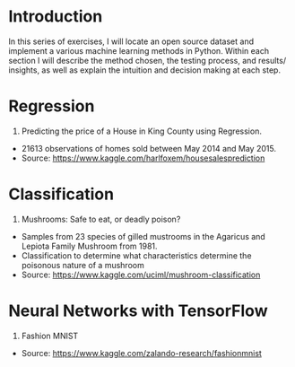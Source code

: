 # Introduction

In this series of exercises, I will locate an open source dataset and implement a various machine learning methods in Python. Within each section I will describe the method chosen, the testing process, and results/ insights, as well as explain the intuition and decision making at each step.

# Regression

1. Predicting the price of a House in King County using Regression.

* 21613 observations of homes sold between May 2014 and May 2015.
* Source: https://www.kaggle.com/harlfoxem/housesalesprediction

# Classification

1. Mushrooms: Safe to eat, or deadly poison?

* Samples from 23 species of gilled mustrooms in the Agaricus and Lepiota Family Mushroom from 1981.
* Classification to determine what characteristics determine the poisonous nature of a mushroom
* Source: https://www.kaggle.com/uciml/mushroom-classification

# Neural Networks with TensorFlow

1. Fashion MNIST

* Source: https://www.kaggle.com/zalando-research/fashionmnist
